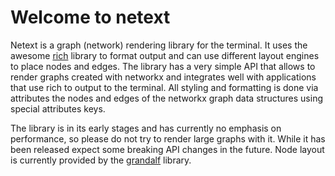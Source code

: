 # Welcome to netext

Netext is a graph (network) rendering library for the terminal. It uses the awesome [rich](https://rich.readthedocs.io/en/stable/introduction.html) library to format output and can use different layout engines to place nodes and edges. The library has a very simple API that allows to render graphs created with networkx and integrates well with applications that use rich to output to the terminal. All styling and formatting is done via attributes the nodes and edges of the networkx graph data structures using special attributes keys.

The library is in its early stages and has currently no emphasis on performance, so please do not try to render large graphs with it. While it has been released expect some breaking API changes in the future. Node layout is currently provided by the [grandalf](https://github.com/bdcht/grandalf) library.
